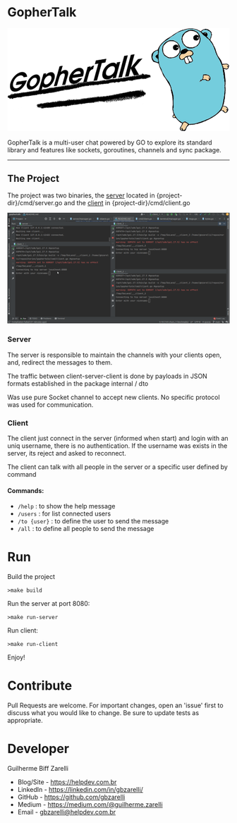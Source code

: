 # GopherTalk

![](./images/gophertalk.png)

GopherTalk is a multi-user chat powered by GO to explore its standard 
library and features like sockets, goroutines, channels 
and sync package.

---

## The Project

The project was two binaries, the [server](./cmd/server.go) located in {project-dir}/cmd/server.go and the [client](./cmd/client.go) in {project-dir}/cmd/client.go

![Alt Text](./images/show.gif)

### Server

The server is responsible to maintain the channels with your clients open, and, redirect the messages to them.

The traffic between client-server-client is done by payloads in JSON formats established in the package internal / dto

Was use pure Socket channel to accept new clients. No specific protocol was used for communication.

### Client

The client just connect in the server (informed when start) and login with an uniq username, there is no authentication. 
If the username was exists in the server, its reject and asked to reconnect.

The client can talk with all people in the server or a specific user defined by command

#### Commands:

- `/help`         : to show the help message
- `/users`        : for list connected users
- `/to {user}`    : to define the user to send the message
- `/all`          : to define all people to send the message

# Run

Build the project

```shell
>make build
```

Run the server at port 8080:

```shell
>make run-server
```

Run client:

```shell
>make run-client
```

Enjoy!

# Contribute

Pull Requests are welcome. For important changes, open an 'issue' first to discuss what you would like to change. Be sure to update tests as appropriate.

# Developer

Guilherme Biff Zarelli

- Blog/Site - https://helpdev.com.br
- LinkedIn - https://linkedin.com/in/gbzarelli/
- GitHub - https://github.com/gbzarelli
- Medium - https://medium.com/@guilherme.zarelli
- Email - gbzarelli@helpdev.com.br
